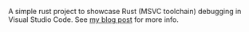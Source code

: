 A simple rust project to showcase Rust (MSVC toolchain) debugging in Visual Studio Code. See [my blog post](https://www.brycevandyk.com/debug-rust-on-windows-with-visual-studio-code-and-the-msvc-debugger) for more info.